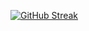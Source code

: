 [![GitHub Streak](https://streak-stats.demolab.com?user=ipz1337x&theme=highcontrast&border_radius=5&date_format=M%20j%5B%2C%20Y%5D&stroke=4F5DDD&currStreakLabel=DD2727&border=DD2727)](https://git.io/streak-stats)
